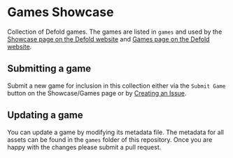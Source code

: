 # Games Showcase
Collection of Defold games. The games are listed in `games` and used by the [Showcase page on the Defold website](https://www.defold.com/showcase) and [Games page on the Defold website](https://www.defold.com/games).

## Submitting a game
Submit a new game for inclusion in this collection either via the `Submit Game` button on the Showcase/Games page or by [Creating an Issue](https://github.com/defold/games-showcase/issues/new?assignees=&labels=&template=new-game.md&title=).

## Updating a game
You can update a game by modifying its metadata file. The metadata for all assets can be found in the `games` folder of this repository. Once you are happy with the changes please submit a pull request.
